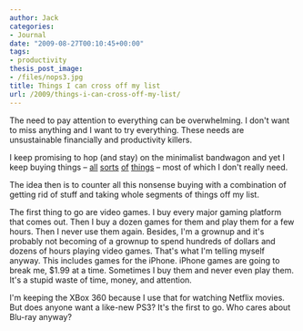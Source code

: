 ```yaml
---
author: Jack
categories:
- Journal
date: "2009-08-27T00:10:45+00:00"
tags:
- productivity
thesis_post_image:
- /files/nops3.jpg
title: Things I can cross off my list
url: /2009/things-i-can-cross-off-my-list/
---
```


The need to pay attention to everything can be overwhelming. I don't want to miss anything and I want to try everything. These needs are unsustainable financially and productivity killers.

I keep promising to hop (and stay) on the minimalist bandwagon and yet I keep buying things &#8211; [all][1] [sorts][2] [of][3] [things][4] &#8211; most of which I don't really need.

The idea then is to counter all this nonsense buying with a combination of getting rid of stuff and taking whole segments of things off my list.

The first thing to go are video games. I buy every major gaming platform that comes out. Then I buy a dozen games for them and play them for a few hours. Then I never use them again. Besides, I'm a grownup and it's probably not becoming of a grownup to spend hundreds of dollars and dozens of hours playing video games. That's what I'm telling myself anyway. This includes games for the iPhone. iPhone games are going to break me, $1.99 at a time. Sometimes I buy them and never even play them. It's a stupid waste of time, money, and attention.

I'm keeping the XBox 360 because I use that for watching Netflix movies. But does anyone want a like-new PS3? It's the first to go. Who cares about Blu-ray anyway?

 [1]: /2009/08/das-keyboard-professional/
 [2]: /2009/08/olympus-om-1n/
 [3]: /2009/08/m8-1m7/
 [4]: /2009/08/medium-format-with-the-hasselblad-500-cm/